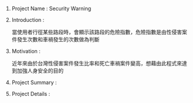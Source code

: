 1. Project Name :  Security Warning

2. Introduction : 

	當使用者行徑某些路段時，會顯示該路段的危險指數，危險指數是由性侵害案件發生次數和車禍發生的次數做為判斷
    

3. Motivation :

    近年來由於台灣性侵害案件發生比率和死亡車禍案件變高，想藉由此程式來達到加強人身安全的目的


4. Project Summary :


5. Project Details : 









